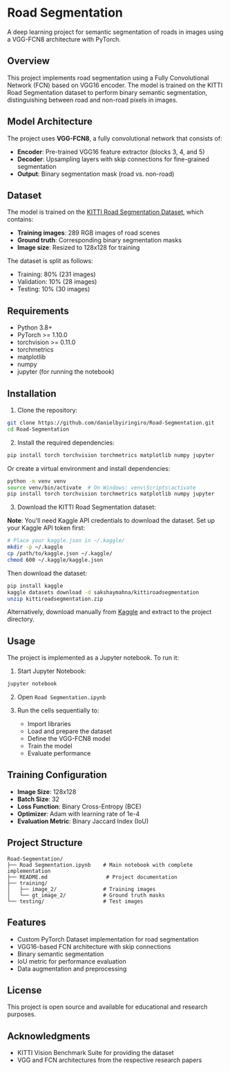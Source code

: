 # Road Segmentation

A deep learning project for semantic segmentation of roads in images using a VGG-FCN8 architecture with PyTorch.

## Overview

This project implements road segmentation using a Fully Convolutional Network (FCN) based on VGG16 encoder. The model is trained on the KITTI Road Segmentation dataset to perform binary semantic segmentation, distinguishing between road and non-road pixels in images.

## Model Architecture

The project uses **VGG-FCN8**, a fully convolutional network that consists of:

- **Encoder**: Pre-trained VGG16 feature extractor (blocks 3, 4, and 5)
- **Decoder**: Upsampling layers with skip connections for fine-grained segmentation
- **Output**: Binary segmentation mask (road vs. non-road)

## Dataset

The model is trained on the [KITTI Road Segmentation Dataset](https://www.kaggle.com/datasets/sakshaymahna/kittiroadsegmentation), which contains:

- **Training images**: 289 RGB images of road scenes
- **Ground truth**: Corresponding binary segmentation masks
- **Image size**: Resized to 128x128 for training

The dataset is split as follows:
- Training: 80% (231 images)
- Validation: 10% (28 images)  
- Testing: 10% (30 images)

## Requirements

- Python 3.8+
- PyTorch >= 1.10.0
- torchvision >= 0.11.0
- torchmetrics
- matplotlib
- numpy
- jupyter (for running the notebook)

## Installation

1. Clone the repository:
```bash
git clone https://github.com/danielbyiringiro/Road-Segmentation.git
cd Road-Segmentation
```

2. Install the required dependencies:
```bash
pip install torch torchvision torchmetrics matplotlib numpy jupyter
```

Or create a virtual environment and install dependencies:
```bash
python -m venv venv
source venv/bin/activate  # On Windows: venv\Scripts\activate
pip install torch torchvision torchmetrics matplotlib numpy jupyter
```

3. Download the KITTI Road Segmentation dataset:

**Note**: You'll need Kaggle API credentials to download the dataset. Set up your Kaggle API token first:
```bash
# Place your kaggle.json in ~/.kaggle/
mkdir -p ~/.kaggle
cp /path/to/kaggle.json ~/.kaggle/
chmod 600 ~/.kaggle/kaggle.json
```

Then download the dataset:
```bash
pip install kaggle
kaggle datasets download -d sakshaymahna/kittiroadsegmentation
unzip kittiroadsegmentation.zip
```

Alternatively, download manually from [Kaggle](https://www.kaggle.com/datasets/sakshaymahna/kittiroadsegmentation) and extract to the project directory.

## Usage

The project is implemented as a Jupyter notebook. To run it:

1. Start Jupyter Notebook:
```bash
jupyter notebook
```

2. Open `Road Segmentation.ipynb`

3. Run the cells sequentially to:
   - Import libraries
   - Load and prepare the dataset
   - Define the VGG-FCN8 model
   - Train the model
   - Evaluate performance

## Training Configuration

- **Image Size**: 128x128
- **Batch Size**: 32
- **Loss Function**: Binary Cross-Entropy (BCE)
- **Optimizer**: Adam with learning rate of 1e-4
- **Evaluation Metric**: Binary Jaccard Index (IoU)

## Project Structure

```
Road-Segmentation/
├── Road Segmentation.ipynb    # Main notebook with complete implementation
├── README.md                   # Project documentation
├── training/
│   ├── image_2/               # Training images
│   └── gt_image_2/            # Ground truth masks
└── testing/                   # Test images
```

## Features

- Custom PyTorch Dataset implementation for road segmentation
- VGG16-based FCN architecture with skip connections
- Binary semantic segmentation
- IoU metric for performance evaluation
- Data augmentation and preprocessing

## License

This project is open source and available for educational and research purposes.

## Acknowledgments

- KITTI Vision Benchmark Suite for providing the dataset
- VGG and FCN architectures from the respective research papers
